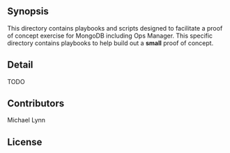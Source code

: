 ## Synopsis

This directory contains playbooks and scripts designed to facilitate a proof of concept exercise for MongoDB including Ops Manager.  This specific directory contains playbooks to help build out a **small** proof of concept.

## Detail

TODO 

## Contributors

Michael Lynn

## License


